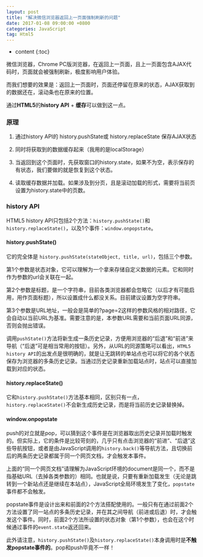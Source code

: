 ```yaml
---
layout: post
title: "解决微信浏览器返回上一页面强制刷新的问题"
date: 2017-01-08 09:00:00 +0800 
categories: JavaScript
tag: Html5
---
```

* content
{:toc}

微信浏览器，Chrome PC版浏览器，在返回上一页面，且上一页面包含AJAX代码时，页面就会被强制刷新，极度影响用户体验。

而我们想要的效果是：返回上一页面时，页面还停留在原来的状态，AJAX获取到的数据还在，滚动条也在原来的位置。

通过**HTML5**的**history API** + **缓存**可以做到这一点。

<!-- more -->

### 原理

1. 通过history API的 history.pushState或 history.replaceState 保存AJAX状态

2.  同时将获取到的数据缓存起来（我用的是localStorage）
 
3.  当返回到这个页面时，先获取窗口的history.state，如果不为空，表示保存的有状态，我们要做的就是恢复到这个状态。
 
4.  读取缓存数据并加载。如果涉及到分页，且是滚动加载的形式，需要将当前页设置为history.state中的页数。

### history API

HTML5 history API只包括2个方法：```history.pushState()```和```history.replaceState()```，以及1个事件：```window.onpopstate```。

#### history.pushState()
它的完全体是 ```history.pushState(stateObject, title, url)```，包括三个参数。

第1个参数是状态对象，它可以理解为一个拿来存储自定义数据的元素。它和同时作为参数的url会关联在一起。

第2个参数是标题，是一个字符串，目前各类浏览器都会忽略它（以后才有可能启用，用作页面标题），所以设置成什么都没关系。目前建议设置为空字符串。

第3个参数是URL地址，一般会是简单的?page=2这样的参数风格的相对路径，它会自动以当前URL为基准。需要注意的是，本参数URL需要和当前页面URL同源，否则会抛出错误。

调用```pushState()```方法将新生成一条历史记录，方便用浏览器的“后退”和“前进”来导航（“后退”可是相当常用的按钮）。另外，从URL的同源策略可以看出，```HTML5 history API```的出发点是很明确的，就是让无跳转的单站点也可以将它的各个状态保存为浏览器的多条历史记录。当通过历史记录重新加载站点时，站点可以直接加载到对应的状态。

#### history.replaceState()
它和```history.pushState()```方法基本相同，区别只有一点，```history.replaceState()```不会新生成历史记录，而是将当前历史记录替换掉。

#### window.onpopstate
push的对立就是pop，可以猜到这个事件是在浏览器取出历史记录并加载时触发的。但实际上，它的条件是比较苛刻的，几乎只有点击浏览器的“前进”、“后退”这些导航按钮，或者是由JavaScript调用的```history.back()```等导航方法，且切换前后的两条历史记录都属于同一个网页文档，才会触发本事件。

上面的“同一个网页文档”请理解为JavaScript环境的document是同一个，而不是指基础URL（去掉各类参数的）相同。也就是说，只要有重新加载发生（无论是跳转到一个新站点还是继续在本站点），JavaScript全局环境发生了变化，```popstate```事件都不会触发。

popstate事件是设计出来和前面的2个方法搭配使用的。一般只有在通过前面2个方法设置了同一站点的多条历史记录，并在其之间导航（前进或后退）时，才会触发这个事件。同时，前面2个方法所设置的状态对象（第1个参数），也会在这个时候通过事件的```event.state```返还回来。

此外请注意，```history.pushState()```及```history.replaceState()```本身调用时是**不触发popstate事件的**。pop和push毕竟不一样！

